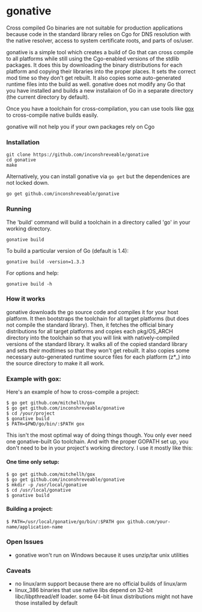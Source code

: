 # gonative

Cross compiled Go binaries are not suitable for production applications
because code in the standard library relies on Cgo for DNS resolution
with the native resolver, access to system certificate roots, and parts of os/user.

gonative is a simple tool which creates a build of Go that can cross compile
to all platforms while still using the Cgo-enabled versions of the stdlib
packages. It does this by downloading the binary distributions for each
platform and copying their libraries into the proper places. It sets
the correct mod time so they don't get rebuilt. It also copies
some auto-generated runtime files into the build as well. gonative does
not modify any Go that you have installed and builds a new installaion of 
Go in a separate directory (the current directory by default).

Once you have a toolchain for cross-compilation, you can use tools like
[gox](https://github.com/mitchellh/gox) to cross-compile native builds easily.

gonative will not help you if your own packages rely on Cgo

### Installation

    git clone https://github.com/inconshreveable/gonative
    cd gonative
    make

Alternatively, you can install gonative via `go get` but the dependenices are not
locked down.

    go get github.com/inconshreveable/gonative

### Running
The 'build' command will build a toolchain in a directory called 'go' in your working directory.

    gonative build

To build a particular version of Go (default is 1.4):

    gonative build -version=1.3.3

For options and help:

    gonative build -h

### How it works

gonative downloads the go source code and compiles it for your host platform.
It then bootstraps the toolchain for all target platforms (but does not compile the standard library).
Then, it fetches the official binary distributions for all target platforms and copies
each pkg/OS\_ARCH directory into the toolchain so that you will link with natively-compiled versions
of the standard library. It walks all of the copied standard library and sets their modtimes so that
they won't get rebuilt. It also copies some necessary auto-generated runtime source
files for each platform (z\*\_) into the source directory to make it all work.

### Example with gox:

Here's an example of how to cross-compile a project:

    $ go get github.com/mitchellh/gox
    $ go get github.com/inconshreveable/gonative
    $ cd /your/project
    $ gonative build
    $ PATH=$PWD/go/bin/:$PATH gox
    
This isn't the most optimal way of doing things though. You only ever need one gonative-built 
Go toolchain. And with the proper GOPATH set up, you don't need to be
in your project's working directory. I use it mostly like this:

#### One time only setup:

    $ go get github.com/mitchellh/gox
    $ go get github.com/inconshreveable/gonative
    $ mkdir -p /usr/local/gonative
    $ cd /usr/local/gonative
    $ gonative build
    
#### Building a project:

    $ PATH=/usr/local/gonative/go/bin/:$PATH gox github.com/your-name/application-name
    
### Open Issues

- gonative won't run on Windows because it uses unzip/tar unix utilities

### Caveats
- no linux/arm support because there are no official builds of linux/arm
- linux\_386 binaries that use native libs depend on 32-bit libc/libpthread/elf loader. some 64-bit linux distributions might not have those installed by default
